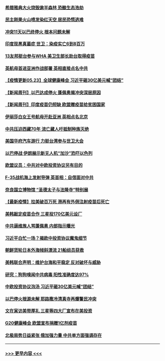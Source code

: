 #### [希腊雅典大火烧毁逾半森林 恐酿生态浩劫](../pages/prog202/a103125992.md?t=05231402) 
#### [民主刚果火山喷发染红天空 居民恐慌逃难](../pages/prog202/a103125947.md?t=05231402) 
#### [冲突11天以巴终停火 根本问题未解](../pages/prog202/a103124935.md?t=05231402) 
#### [印度现黑真菌症 世卫：染疫实亡6到8百万](../pages/prog202/a103124919.md?t=05231402) 
#### [13友邦挺台参与WHA 美卫生部长助台取得疫苗](../pages/prog202/a103125022.md?t=05231402) 
#### [英航母首进亚洲作战部署 英相直接点名中共](../pages/prog202/a103125482.md?t=05231402) 
#### [【疫情更新05.23】全球健康峰会 习近平砸30亿美元喊“团结”](../pages/prog202/a103114528.md?t=05231402) 
#### [【新闻周刊】以巴达成停火 蓬佩奥揭冲突深层原因](../pages/prog202/a103125794.md?t=05231402) 
#### [【新闻周刊】印度疫苗仍短缺 欧盟赠疫苗给贫困国家](../pages/prog202/a103125770.md?t=05231402) 
#### [伊丽莎白女王号航母开赴亚洲 英相点名北京](../pages/prog202/a103125774.md?t=05231402) 
#### [中共压迫西藏70年 流亡藏人吁抵制种族灭绝](../pages/prog202/a103125744.md?t=05231402) 
#### [美国华府汽车游行 力挺台湾参与世卫大会](../pages/prog202/a103125742.md?t=05231402) 
#### [以巴停战 伊朗展示新无人机“加沙”恐吓以色列](../pages/prog202/a103125533.md?t=05231402) 
#### [欧盟议员：中共对中欧投资协议另有目的](../pages/prog202/a103125629.md?t=05231402) 
#### [F-35战机海上发射导弹 英首相：自信面对中共](../pages/prog202/a103125522.md?t=05231402) 
#### [奈良国立博物馆 “圣德太子与法隆寺”特别展](../pages/prog202/a103125611.md?t=05231402) 
#### [【最新疫情】拉美破百万死  港再有外佣注射疫苗后死亡](../pages/prog202/a103125585.md?t=05231402) 
#### [美韩敲定疫苗合作 三星投170亿美元设厂](../pages/prog202/a103125566.md?t=05231402) 
#### [中共逼维族人骂蓬佩奥 内部指示曝光](../pages/prog202/a103125462.md?t=05231402) 
#### [习近平白忙一场？揭欧中投资协议魔鬼细节](../pages/prog202/a103125395.md?t=05231402) 
#### [朝鲜货轮日本外海倾斜漂流 21船组员获救](../pages/prog202/a103125403.md?t=05231402) 
#### [美韩联合声明：维护台海和平稳定 反对破坏与威胁](../pages/prog202/a103125368.md?t=05231402) 
#### [研究：狗狗嗅闻中共病毒 阳性准确度达97%](../pages/prog202/a103125348.md?t=05231402) 
#### [中欧投资协议泡汤 习近平砸30亿美元喊“团结”](../pages/prog202/a103125327.md?t=05231402) 
#### [以巴停火根源未解 耶路撒冷清真寺再爆警民冲突](../pages/prog202/a103125254.md?t=05231402) 
#### [文在寅访美带厚礼 三星等四大厂宣布在美投资](../pages/prog202/a103125245.md?t=05231402) 
#### [G20健康峰会 欧盟宣布捐赠1亿剂疫苗](../pages/prog202/a103125235.md?t=05231402) 
#### [北极局势日益紧张 俄加强力量 中共单方面强调存在](../pages/prog202/a103124671.md?t=05231402) 

----
#### [ >>> 更早内容 <<< ](../indexes/prog202-earlier.md)
